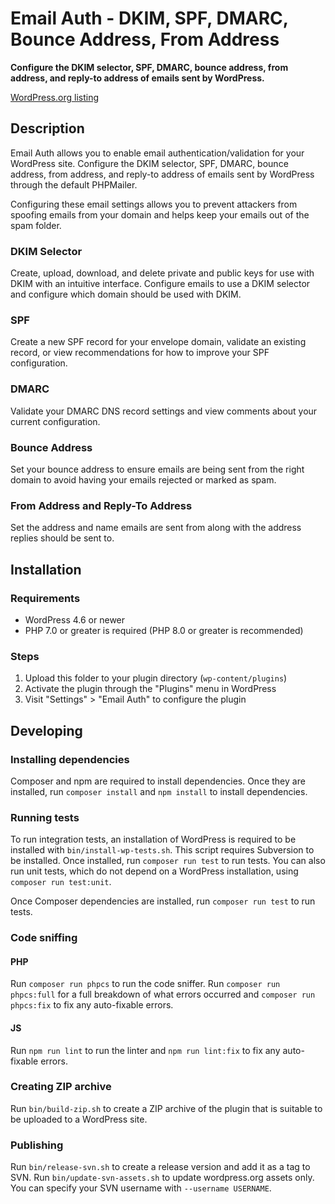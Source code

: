 # Email Auth - DKIM, SPF, DMARC, Bounce Address, From Address

**Configure the DKIM selector, SPF, DMARC, bounce address, from address, and reply-to address of emails sent by WordPress.**

<a href="https://wordpress.org/plugins/email-auth/">WordPress.org listing</a>

## Description

Email Auth allows you to enable email authentication/validation for your WordPress site. Configure the DKIM selector, SPF, DMARC, bounce address, from address, and reply-to address of emails sent by WordPress through the default PHPMailer.

Configuring these email settings allows you to prevent attackers from spoofing emails from your domain and helps keep your emails out of the spam folder.

### DKIM Selector

Create, upload, download, and delete private and public keys for use with DKIM with an intuitive interface.
Configure emails to use a DKIM selector and configure which domain should be used with DKIM.

### SPF

Create a new SPF record for your envelope domain, validate an existing record, or view recommendations for how to improve your SPF configuration.

### DMARC

Validate your DMARC DNS record settings and view comments about your current configuration.

### Bounce Address

Set your bounce address to ensure emails are being sent from the right domain to avoid having your emails rejected or marked as spam.

### From Address and Reply-To Address

Set the address and name emails are sent from along with the address replies should be sent to.

## Installation

### Requirements

* WordPress 4.6 or newer
* PHP 7.0 or greater is required (PHP 8.0 or greater is recommended)

### Steps

1. Upload this folder to your plugin directory (`wp-content/plugins`)
2. Activate the plugin through the "Plugins" menu in WordPress
3. Visit "Settings" > "Email Auth" to configure the plugin

## Developing

### Installing dependencies

Composer and npm are required to install dependencies. Once they are installed, run `composer install` and `npm install` to install dependencies.

### Running tests

To run integration tests, an installation of WordPress is required to be installed with `bin/install-wp-tests.sh`. This script requires Subversion to be installed. Once installed, run `composer run test` to run tests. You can also run unit tests, which do not depend on a WordPress installation, using `composer run test:unit`.

Once Composer dependencies are installed, run `composer run test` to run tests.

### Code sniffing

#### PHP

Run `composer run phpcs` to run the code sniffer. Run `composer run phpcs:full` for a full breakdown of what errors occurred and `composer run phpcs:fix` to fix any auto-fixable errors.

#### JS

Run `npm run lint` to run the linter and `npm run lint:fix` to fix any auto-fixable errors.

### Creating ZIP archive

Run `bin/build-zip.sh` to create a ZIP archive of the plugin that is suitable to be uploaded to a WordPress site.

### Publishing

Run `bin/release-svn.sh` to create a release version and add it as a tag to SVN. Run `bin/update-svn-assets.sh` to update wordpress.org assets only. You can specify your SVN username with `--username USERNAME`.
